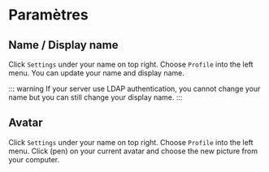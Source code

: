 # Paramètres

## Name / Display name

Click `Settings` under your name on top right. Choose `Profile` into the left menu. You can update your name and display name.

::: warning
If your server use LDAP authentication, you cannot change your name but you can still change your display name.
:::

## Avatar

Click `Settings` under your name on top right. Choose `Profile` into the left menu. Click (pen) on your current avatar and choose the new picture from your computer.
